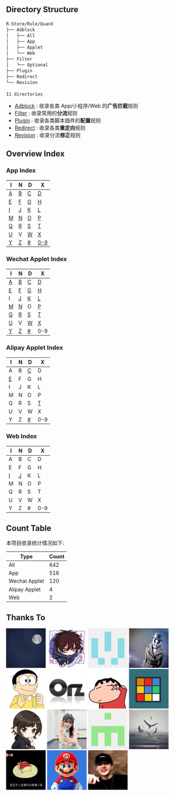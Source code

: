 ## Directory Structure

```
R-Store/Rule/QuanX
├── Adblock
│   ├── All
│   ├── App
│   ├── Applet
│   └── Web
├── Filter
│   └── Optional
├── Plugin
├── Redirect
└── Revision

11 directories
```
- [Adblock](https://github.com/zirawell/R-Store/tree/main/Rule/QuanX/Adblock) : 收录各类 App/小程序/Web 的**广告拦截**规则
- [Filter](https://github.com/zirawell/R-Store/tree/main/Rule/QuanX/Filter) : 收录常用的**分流**规则
- [Plugin](https://github.com/zirawell/R-Store/tree/main/Rule/QuanX/Plugin) : 收录各类脚本插件的**配置**规则
- [Redirect](https://github.com/zirawell/R-Store/tree/main/Rule/QuanX/Redirect) : 收录各类**重定向**规则
- [Revision](https://github.com/zirawell/R-Store/tree/main/Rule/QuanX/Revision) : 收录分流**修正**规则

## Overview Index

### App Index
| I  | N  | D  | X  |
|----|----|----|----|
| [A](https://github.com/zirawell/R-Store/tree/main/Rule/QuanX/Adblock/App/A)  | [B](https://github.com/zirawell/R-Store/tree/main/Rule/QuanX/Adblock/App/B)  | [C](https://github.com/zirawell/R-Store/tree/main/Rule/QuanX/Adblock/App/C)  | [D](https://github.com/zirawell/R-Store/tree/main/Rule/QuanX/Adblock/App/D)  |
| [E](https://github.com/zirawell/R-Store/tree/main/Rule/QuanX/Adblock/App/E)  | [F](https://github.com/zirawell/R-Store/tree/main/Rule/QuanX/Adblock/App/F)  | [G](https://github.com/zirawell/R-Store/tree/main/Rule/QuanX/Adblock/App/G)  | [H](https://github.com/zirawell/R-Store/tree/main/Rule/QuanX/Adblock/App/H)  |
| [I](https://github.com/zirawell/R-Store/tree/main/Rule/QuanX/Adblock/App/I)  | [J](https://github.com/zirawell/R-Store/tree/main/Rule/QuanX/Adblock/App/J)  | [K](https://github.com/zirawell/R-Store/tree/main/Rule/QuanX/Adblock/App/K)  | [L](https://github.com/zirawell/R-Store/tree/main/Rule/QuanX/Adblock/App/L)  |
| [M](https://github.com/zirawell/R-Store/tree/main/Rule/QuanX/Adblock/App/M)  | [N](https://github.com/zirawell/R-Store/tree/main/Rule/QuanX/Adblock/App/N)  | [O](https://github.com/zirawell/R-Store/tree/main/Rule/QuanX/Adblock/App/O)  | [P](https://github.com/zirawell/R-Store/tree/main/Rule/QuanX/Adblock/App/P)  |
| [Q](https://github.com/zirawell/R-Store/tree/main/Rule/QuanX/Adblock/App/Q)  | [R](https://github.com/zirawell/R-Store/tree/main/Rule/QuanX/Adblock/App/R)  | [S](https://github.com/zirawell/R-Store/tree/main/Rule/QuanX/Adblock/App/S)  | [T](https://github.com/zirawell/R-Store/tree/main/Rule/QuanX/Adblock/App/T)  |
| [U](https://github.com/zirawell/R-Store/tree/main/Rule/QuanX/Adblock/App/U)  | V  | [W](https://github.com/zirawell/R-Store/tree/main/Rule/QuanX/Adblock/App/W)  | [X](https://github.com/zirawell/R-Store/tree/main/Rule/QuanX/Adblock/App/X)  |
| [Y](https://github.com/zirawell/R-Store/tree/main/Rule/QuanX/Adblock/App/Y)  | [Z](https://github.com/zirawell/R-Store/tree/main/Rule/QuanX/Adblock/App/Z)  | [#](https://github.com/zirawell/R-Store/tree/main/Rule/QuanX/Adblock/App/#)  | [0-9](https://github.com/zirawell/R-Store/tree/main/Rule/QuanX/Adblock/App/0-9)|

### Wechat Applet Index
| I  | N  | D  | X  |
|----|----|----|----|
| [A](https://github.com/zirawell/R-Store/tree/main/Rule/QuanX/Adblock/Applet/Wechat/A)  | [B](https://github.com/zirawell/R-Store/tree/main/Rule/QuanX/Adblock/Applet/Wechat/B)  | [C](https://github.com/zirawell/R-Store/tree/main/Rule/QuanX/Adblock/Applet/Wechat/C)  | [D](https://github.com/zirawell/R-Store/tree/main/Rule/QuanX/Adblock/Applet/Wechat/D)  |
| [E](https://github.com/zirawell/R-Store/tree/main/Rule/QuanX/Adblock/Applet/Wechat/E)  | [F](https://github.com/zirawell/R-Store/tree/main/Rule/QuanX/Adblock/Applet/Wechat/F)  | [G](https://github.com/zirawell/R-Store/tree/main/Rule/QuanX/Adblock/Applet/Wechat/G)  | [H](https://github.com/zirawell/R-Store/tree/main/Rule/QuanX/Adblock/Applet/Wechat/H)  |
| I  | [J](https://github.com/zirawell/R-Store/tree/main/Rule/QuanX/Adblock/Applet/Wechat/J)  | [K](https://github.com/zirawell/R-Store/tree/main/Rule/QuanX/Adblock/Applet/Wechat/K)  | [L](https://github.com/zirawell/R-Store/tree/main/Rule/QuanX/Adblock/Applet/Wechat/L)  |
| [M](https://github.com/zirawell/R-Store/tree/main/Rule/QuanX/Adblock/Applet/Wechat/M)  | [N](https://github.com/zirawell/R-Store/tree/main/Rule/QuanX/Adblock/Applet/Wechat/N)  | O  | [P](https://github.com/zirawell/R-Store/tree/main/Rule/QuanX/Adblock/Applet/Wechat/P)  |
| [Q](https://github.com/zirawell/R-Store/tree/main/Rule/QuanX/Adblock/Applet/Wechat/Q)  | [R](https://github.com/zirawell/R-Store/tree/main/Rule/QuanX/Adblock/Applet/Wechat/R)  | [S](https://github.com/zirawell/R-Store/tree/main/Rule/QuanX/Adblock/Applet/Wechat/S)  | [T](https://github.com/zirawell/R-Store/tree/main/Rule/QuanX/Adblock/Applet/Wechat/T)  |
| [U](https://github.com/zirawell/R-Store/tree/main/Rule/QuanX/Adblock/Applet/Wechat/U)  | V  | [W](https://github.com/zirawell/R-Store/tree/main/Rule/QuanX/Adblock/Applet/Wechat/W)  | [X](https://github.com/zirawell/R-Store/tree/main/Rule/QuanX/Adblock/Applet/Wechat/X)  |
| [Y](https://github.com/zirawell/R-Store/tree/main/Rule/QuanX/Adblock/Applet/Wechat/Y)  | [Z](https://github.com/zirawell/R-Store/tree/main/Rule/QuanX/Adblock/Applet/Wechat/Z)  | [#](https://github.com/zirawell/R-Store/tree/main/Rule/QuanX/Adblock/Applet/Wechat/#)  | 0-9|

### Alipay Applet Index
| I  | N  | D  | X  |
|----|----|----|----|
| A  | B  | [C](https://github.com/zirawell/R-Store/tree/main/Rule/QuanX/Adblock/Applet/Alipay/C)  | D  |
| [E](https://github.com/zirawell/R-Store/tree/main/Rule/QuanX/Adblock/Applet/Alipay/E)  | F  | G  | H  |
| I  | J  | K  | L  |
| M  | N  | O  | P  |
| Q  | R  | S  | [T](https://github.com/zirawell/R-Store/tree/main/Rule/QuanX/Adblock/Applet/Alipay/T)  |
| U  | V  | W  | X  |
| Y  | Z  | [#](https://github.com/zirawell/R-Store/tree/main/Rule/QuanX/Adblock/Applet/Alipay/#)  | 0-9|

### Web Index
| I  | N  | D  | X  |
|----|----|----|----|
| A  | B  | C  | D  |
| E  | F  | G  | H  |
| [I](https://github.com/zirawell/R-Store/tree/main/Rule/QuanX/Adblock/Web/I)  | [J](https://github.com/zirawell/R-Store/tree/main/Rule/QuanX/Adblock/Web/J)  | K  | L  |
| M  | N  | O  | P  |
| Q  | R  | S  | T  |
| U  | V  | W  | X  |
| Y  | Z  | #  | 0-9|
## Count Table
本项目收录统计情况如下:

| Type | Count |
|----------|----------|
| All    | 642 |
| App    | 516 |
| Wechat Applet| 120 |
| Alipay Applet| 4 |
| Web    | 2 |

## Thanks To
[![](https://raw.githubusercontent.com/zirawell/R-Store/main/Res/Icon/Author/app2smile.png)](https://github.com/app2smile)
[![](https://raw.githubusercontent.com/zirawell/R-Store/main/Res/Icon/Author/blackmatrix7.png)](https://github.com/blackmatrix7)
[![](https://raw.githubusercontent.com/zirawell/R-Store/main/Res/Icon/Author/DivineEngine.png)](https://github.com/DivineEngine)
[![](https://raw.githubusercontent.com/zirawell/R-Store/main/Res/Icon/Author/KOP-XIAO.png)](https://github.com/KOP-XIAO)
[![](https://raw.githubusercontent.com/zirawell/R-Store/main/Res/Icon/Author/NobyDa.png)](https://github.com/NobyDa)
[![](https://raw.githubusercontent.com/zirawell/R-Store/main/Res/Icon/Author/Orz-3.png)](https://github.com/Orz-3)
[![](https://raw.githubusercontent.com/zirawell/R-Store/main/Res/Icon/Author/fmz200.png)](https://github.com/fmz200)
[![](https://raw.githubusercontent.com/zirawell/R-Store/main/Res/Icon/Author/RuCu6.png)](https://github.com/RuCu6)
[![](https://raw.githubusercontent.com/zirawell/R-Store/main/Res/Icon/Author/Sliverkiss.png)](https://github.com/Sliverkiss)
[![](https://raw.githubusercontent.com/zirawell/R-Store/main/Res/Icon/Author/luestr.png)](https://github.com/luestr)
[![](https://raw.githubusercontent.com/zirawell/R-Store/main/Res/Icon/Author/wf021325.png)](https://github.com/wf021325)
[![](https://raw.githubusercontent.com/zirawell/R-Store/main/Res/Icon/Author/Maasea.png)](https://github.com/Maasea)
[![](https://raw.githubusercontent.com/zirawell/R-Store/main/Res/Icon/Author/ClydeTime.png)](https://github.com/ClydeTime)
[![](https://raw.githubusercontent.com/zirawell/R-Store/main/Res/Icon/Author/FoKit.png)](https://github.com/FoKit)
[![](https://raw.githubusercontent.com/zirawell/R-Store/main/Res/Icon/Author/Yuheng0101.png)](https://github.com/Yuheng0101)
